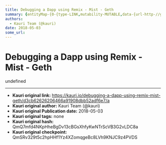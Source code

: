 ```yaml
---
title: Debugging a Dapp using Remix - Mist - Geth
summary: {entityMap-{0-{type-LINK,mutability-MUTABLE,data-{url-http-//github.com/ethereum/mist/releases},1-{type-LINK,mutability-MUTABLE,data-{url-http-//metamask.io/},2-{type-LINK,mutability-MUTABLE,data-{url-http-//github.com/ethereum/go-ethereum/releases},3-{type-LINK,mutability-MUTABLE,data-{url-https-//github.com/ltfschoen/dapp_front_end},4-{type-LINK,mutability-MUTABLE,data-{url-https-//github.com/ethereum/go-ethereum/issues/3653}},blocks-[{key-digt1,text-The ultimate goal of this tutorial is to de
authors:
  - Kauri Team (@kauri)
date: 2018-05-03
some_url: 
---
```


# Debugging a Dapp using Remix - Mist - Geth


undefined


---

- **Kauri original link:** https://kauri.io/debugging-a-dapp-using-remix-mist-geth/d3cb62626206466a91908dbb52adf6e7/a
- **Kauri original author:** Kauri Team (@kauri)
- **Kauri original Publication date:** 2018-05-03
- **Kauri original tags:** none
- **Kauri original hash:** QmQ7mfd4NKpHheBgDv13cBGsXhfyKwNTrScVB3G2vLDC8a
- **Kauri original checkpoint:** QmSRv329t5c2hpHHf1Yz4XZomqgeBc8LVh9KNJC9z4PVDS



